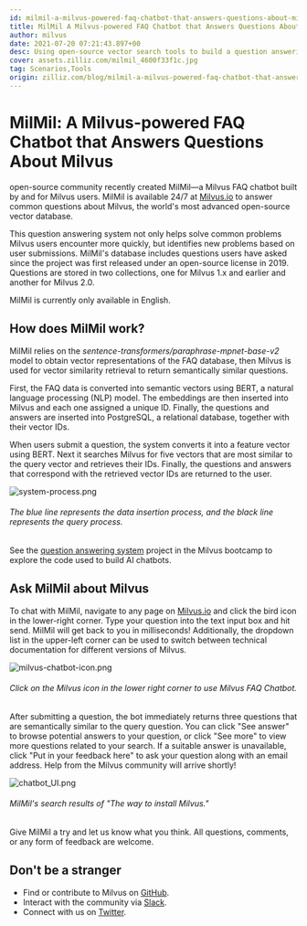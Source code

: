 ```yaml
---
id: milmil-a-milvus-powered-faq-chatbot-that-answers-questions-about-milvus.md
title: MilMil A Milvus-powered FAQ Chatbot that Answers Questions About Milvus
author: milvus
date: 2021-07-20 07:21:43.897+00
desc: Using open-source vector search tools to build a question answering service.
cover: assets.zilliz.com/milmil_4600f33f1c.jpg
tag: Scenarios,Tools
origin: zilliz.com/blog/milmil-a-milvus-powered-faq-chatbot-that-answers-questions-about-milvus
---
```


# MilMil: A Milvus-powered FAQ Chatbot that Answers Questions About Milvus

open-source community recently created MilMil—a Milvus FAQ chatbot built by and for Milvus users. MilMil is available 24/7 at [Milvus.io](https://milvus.io/) to answer common questions about Milvus, the world's most advanced open-source vector database.

This question answering system not only helps solve common problems Milvus users encounter more quickly, but identifies new problems based on user submissions. MilMil's database includes questions users have asked since the project was first released under an open-source license in 2019. Questions are stored in two collections, one for Milvus 1.x and earlier and another for Milvus 2.0.

MilMil is currently only available in English.

## How does MilMil work?

MilMil relies on the _sentence-transformers/paraphrase-mpnet-base-v2_ model to obtain vector representations of the FAQ database, then Milvus is used for vector similarity retrieval to return semantically similar questions.

First, the FAQ data is converted into semantic vectors using BERT, a natural language processing (NLP) model. The embeddings are then inserted into Milvus and each one assigned a unique ID. Finally, the questions and answers are inserted into PostgreSQL, a relational database, together with their vector IDs.

When users submit a question, the system converts it into a feature vector using BERT. Next it searches Milvus for five vectors that are most similar to the query vector and retrieves their IDs. Finally, the questions and answers that correspond with the retrieved vector IDs are returned to the user.

![system-process.png](https://assets.zilliz.com/system_process_dca67a80a6.png)

###### _The blue line represents the data insertion process, and the black line represents the query process._

See the [question answering system](https://github.com/milvus-io/bootcamp/tree/master/solutions/question_answering_system) project in the Milvus bootcamp to explore the code used to build AI chatbots.

## Ask MilMil about Milvus

To chat with MilMil, navigate to any page on [Milvus.io](https://milvus.io/) and click the bird icon in the lower-right corner. Type your question into the text input box and hit send. MilMil will get back to you in milliseconds! Additionally, the dropdown list in the upper-left corner can be used to switch between technical documentation for different versions of Milvus.

![milvus-chatbot-icon.png](https://assets.zilliz.com/milvus_chatbot_icon_f3c25708ca.png)

###### _Click on the Milvus icon in the lower right corner to use Milvus FAQ Chatbot._

After submitting a question, the bot immediately returns three questions that are semantically similar to the query question. You can click "See answer" to browse potential answers to your question, or click "See more" to view more questions related to your search. If a suitable answer is unavailable, click "Put in your feedback here" to ask your question along with an email address. Help from the Milvus community will arrive shortly!

![chatbot_UI.png](https://assets.zilliz.com/chatbot_UI_0f4a7655d4.png)

###### _MilMil's search results of "The way to install Milvus."_

Give MilMil a try and let us know what you think. All questions, comments, or any form of feedback are welcome.

## Don't be a stranger

- Find or contribute to Milvus on [GitHub](https://github.com/milvus-io/milvus/).
- Interact with the community via [Slack](https://join.slack.com/t/milvusio/shared_invite/zt-e0u4qu3k-bI2GDNys3ZqX1YCJ9OM~GQ).
- Connect with us on [Twitter](https://twitter.com/milvusio).
